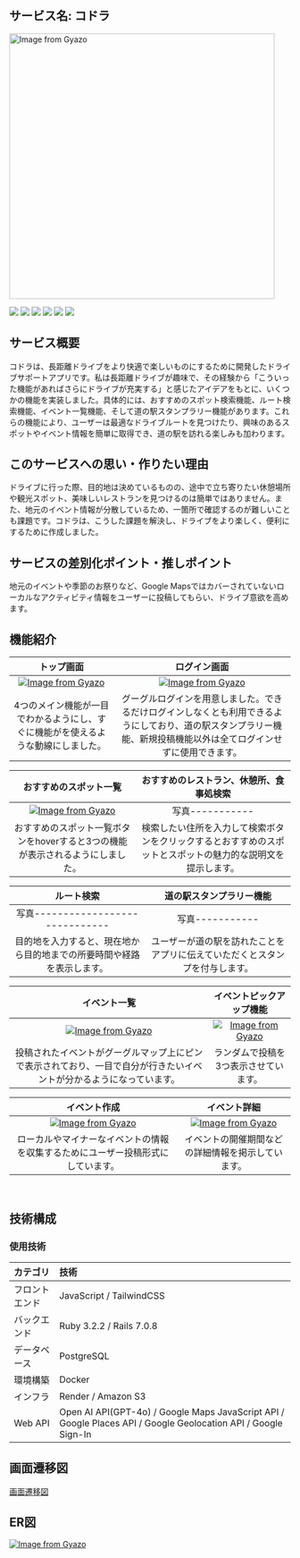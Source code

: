 
## サービス名: コドラ


 <a href="https://gyazo.com/a91e7875b7f0dd239688477f8a063735"><img src="https://i.gyazo.com/a91e7875b7f0dd239688477f8a063735.jpg" alt="Image from Gyazo" width="475"/></a>


<img src="https://img.shields.io/badge/-RubyonRails-CC0000.svg?logo=rubyonrails&style=popout"> <img src="https://img.shields.io/badge/-Ruby-CC342D.svg?logo=ruby&style=popout"> <img src="https://img.shields.io/badge/-Javascript-F7DF1E.svg?logo=javascript&style=popout">
 <img src="https://img.shields.io/badge/-Docker-1488C6.svg?logo=docker&style=popout"> <img src="https://img.shields.io/badge/-Postgresql-336791.svg?logo=postgresql&style=popout"> <img src="https://img.shields.io/badge/-Amazon-FF9900.svg?logo=amazon&style=popout">


## サービス概要

コドラは、長距離ドライブをより快適で楽しいものにするために開発したドライブサポートアプリです。私は長距離ドライブが趣味で、その経験から「こういった機能があればさらにドライブが充実する」と感じたアイデアをもとに、いくつかの機能を実装しました。具体的には、おすすめのスポット検索機能、ルート検索機能、イベント一覧機能、そして道の駅スタンプラリー機能があります。これらの機能により、ユーザーは最適なドライブルートを見つけたり、興味のあるスポットやイベント情報を簡単に取得でき、道の駅を訪れる楽しみも加わります。

## このサービスへの思い・作りたい理由
ドライブに行った際、目的地は決めているものの、途中で立ち寄りたい休憩場所や観光スポット、美味しいレストランを見つけるのは簡単ではありません。また、地元のイベント情報が分散しているため、一箇所で確認するのが難しいことも課題です。コドラは、こうした課題を解決し、ドライブをより楽しく、便利にするために作成しました。


## サービスの差別化ポイント・推しポイント
地元のイベントや季節のお祭りなど、Google Mapsではカバーされていないローカルなアクティビティ情報をユーザーに投稿してもらい、ドライブ意欲を高めます。

## 機能紹介

|トップ画面| ログイン画面 |
|:-:|:-:|
 [![Image from Gyazo](https://i.gyazo.com/cef96859385f8d50e76e6db1dfc544d0.gif)](https://gyazo.com/cef96859385f8d50e76e6db1dfc544d0) |[![Image from Gyazo](https://i.gyazo.com/b7d7cab3795d8bffc6e41399547205d1.png)](https://gyazo.com/b7d7cab3795d8bffc6e41399547205d1)
|4つのメイン機能が一目でわかるようにし、すぐに機能がを使えるような動線にしました。|グーグルログインを用意しました。できるだけログインしなくとも利用できるようにしており、道の駅スタンプラリー機能、新規投稿機能以外は全てログインせずに使用できます。|

|おすすめのスポット一覧| おすすめのレストラン、休憩所、食事処検索 |
|:-:|:-:|
[![Image from Gyazo](https://i.gyazo.com/90079da977e4266337d4972d8549c242.gif)](https://gyazo.com/90079da977e4266337d4972d8549c242) | 写真-----------
|おすすめのスポット一覧ボタンをhoverすると3つの機能が表示されるようにしました。|検索したい住所を入力して検索ボタンをクリックするとおすすめのスポットとスポットの魅力的な説明文を提示します。|

|ルート検索| 道の駅スタンプラリー機能|
|:-:|:-:|
写真----------------------------- | 写真-----------
|目的地を入力すると、現在地から目的地までの所要時間や経路を表示します。|ユーザーが道の駅を訪れたことをアプリに伝えていただくとスタンプを付与します。|

|イベント一覧|イベントピックアップ機能 |
|:-:|:-:|
[![Image from Gyazo](https://i.gyazo.com/012ea88efca9d2caf78f56151bd0b2da.gif)](https://gyazo.com/012ea88efca9d2caf78f56151bd0b2da)| [![Image from Gyazo](https://i.gyazo.com/94f4131c8810ff5cf3cc6713db6f130d.jpg)](https://gyazo.com/94f4131c8810ff5cf3cc6713db6f130d)
|投稿されたイベントがグーグルマップ上にピンで表示されており、一目で自分が行きたいイベントが分かるようになっています。|ランダムで投稿を3つ表示させています。|

|イベント作成|イベント詳細|
|:-:|:-:|
[![Image from Gyazo](https://i.gyazo.com/1bc514eb96aae95f7bbe94beb3b2f56b.png)](https://gyazo.com/1bc514eb96aae95f7bbe94beb3b2f56b)| [![Image from Gyazo](https://i.gyazo.com/dc882377b6d5165c1ae8b3422ff795fb.jpg)](https://gyazo.com/dc882377b6d5165c1ae8b3422ff795fb)
|ローカルやマイナーなイベントの情報を収集するためにユーザー投稿形式にしています。|イベントの開催期間などの詳細情報を掲示しています。|




</br>

## 技術構成
### 使用技術
|カテゴリ|技術|
|:-------------|:------------|
|フロントエンド|JavaScript / TailwindCSS |
|バックエンド|Ruby 3.2.2 / Rails 7.0.8|
|データベース|PostgreSQL|
|環境構築|Docker|
|インフラ|Render / Amazon S3 |
|Web API| Open AI API(GPT-4o) / Google Maps JavaScript API / Google Places API / Google Geolocation API / Google Sign-In |
	
	
## 画面遷移図
[画面遷移図](https://www.figma.com/design/t6d8lv9hHXj49bZN5oKT8D/runteq%E5%8D%92%E6%A5%AD%E5%88%B6%E4%BD%9C?node-id=0-1&t=0ZLOjcjA4HG9lWPC-0)

## ER図
[![Image from Gyazo](https://i.gyazo.com/6c2cc87673b073e39b4edb190a620a99.png)](https://gyazo.com/6c2cc87673b073e39b4edb190a620a99)
